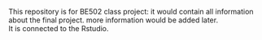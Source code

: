 This repository is for BE502 class project: it would contain all information about the final project. more information would be added later.   
It is connected to the Rstudio.
